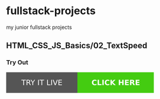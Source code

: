 # fullstack-projects
my junior fullstack projects
## HTML_CSS_JS_Basics/02_TextSpeed

### Try Out
<a href="https://marslinoed.github.io/fullstack-projects/HTML_CSS_JS_Basics/02_TextSpeed" target="_blank">
  <img src="../../try-it-out.svg" alt="Try it live"> 
</a>
